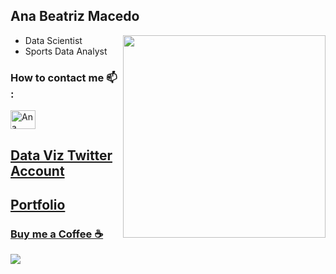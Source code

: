 ## Ana Beatriz Macedo
- Data Scientist <img src="https://octocat-generator-assets.githubusercontent.com/my-octocat-1626096942740.png" width="324" height="324" align="right">
- Sports Data Analyst

### How to contact me 📫 :
<a href="https://www.linkedin.com/in/ana-beatriz-oliveira-de-macedo-85b05b215/" target="_blank">
<img align="center" alt='Ana Beatriz-linkedin' height='30' width='40' src="https://cdn.jsdelivr.net/gh/devicons/devicon/icons/linkedin/linkedin-original.svg" style="max-width:100%;">

## [Data Viz Twitter Account](https://twitter.com/AnaBeaM241)
## [Portfolio](https://portfolio-anabeatrizmacedo.streamlit.app/)
### [Buy me a Coffee ☕️](https://www.paypal.com/donate/?business=6D8HB7DUSKMDQ&no_recurring=0&item_name=Donate+to+help+me+make+more+Data+Science+and+Sports+Analytics+content&currency_code=BRL)


![](https://komarev.com/ghpvc/?username=AnabeatrizMacedo241&color=brightgreen)
